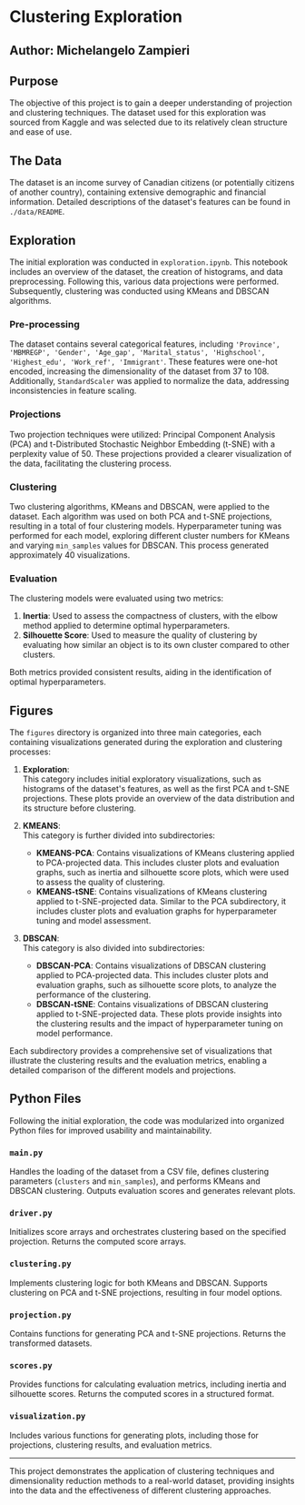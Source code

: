 # Clustering Exploration

## Author: Michelangelo Zampieri

## Purpose
The objective of this project is to gain a deeper understanding of projection and clustering techniques. The dataset used for this exploration was sourced from Kaggle and was selected due to its relatively clean structure and ease of use. 

## The Data
The dataset is an income survey of Canadian citizens (or potentially citizens of another country), containing extensive demographic and financial information. Detailed descriptions of the dataset's features can be found in `./data/README`.

## Exploration
The initial exploration was conducted in `exploration.ipynb`. This notebook includes an overview of the dataset, the creation of histograms, and data preprocessing. Following this, various data projections were performed. Subsequently, clustering was conducted using KMeans and DBSCAN algorithms.

### Pre-processing
The dataset contains several categorical features, including `'Province', 'MBMREGP', 'Gender', 'Age_gap', 'Marital_status', 'Highschool', 'Highest_edu', 'Work_ref', 'Immigrant'`. These features were one-hot encoded, increasing the dimensionality of the dataset from 37 to 108. Additionally, `StandardScaler` was applied to normalize the data, addressing inconsistencies in feature scaling.

### Projections
Two projection techniques were utilized: Principal Component Analysis (PCA) and t-Distributed Stochastic Neighbor Embedding (t-SNE) with a perplexity value of 50. These projections provided a clearer visualization of the data, facilitating the clustering process.

### Clustering
Two clustering algorithms, KMeans and DBSCAN, were applied to the dataset. Each algorithm was used on both PCA and t-SNE projections, resulting in a total of four clustering models. Hyperparameter tuning was performed for each model, exploring different cluster numbers for KMeans and varying `min_samples` values for DBSCAN. This process generated approximately 40 visualizations.

### Evaluation
The clustering models were evaluated using two metrics:
1. **Inertia**: Used to assess the compactness of clusters, with the elbow method applied to determine optimal hyperparameters.
2. **Silhouette Score**: Used to measure the quality of clustering by evaluating how similar an object is to its own cluster compared to other clusters.

Both metrics provided consistent results, aiding in the identification of optimal hyperparameters.

## Figures

The `figures` directory is organized into three main categories, each containing visualizations generated during the exploration and clustering processes:

1. **Exploration**:  
   This category includes initial exploratory visualizations, such as histograms of the dataset's features, as well as the first PCA and t-SNE projections. These plots provide an overview of the data distribution and its structure before clustering.

2. **KMEANS**:  
   This category is further divided into subdirectories:  
   - **KMEANS-PCA**: Contains visualizations of KMeans clustering applied to PCA-projected data. This includes cluster plots and evaluation graphs, such as inertia and silhouette score plots, which were used to assess the quality of clustering.  
   - **KMEANS-tSNE**: Contains visualizations of KMeans clustering applied to t-SNE-projected data. Similar to the PCA subdirectory, it includes cluster plots and evaluation graphs for hyperparameter tuning and model assessment.

3. **DBSCAN**:  
   This category is also divided into subdirectories:  
   - **DBSCAN-PCA**: Contains visualizations of DBSCAN clustering applied to PCA-projected data. This includes cluster plots and evaluation graphs, such as silhouette score plots, to analyze the performance of the clustering.  
   - **DBSCAN-tSNE**: Contains visualizations of DBSCAN clustering applied to t-SNE-projected data. These plots provide insights into the clustering results and the impact of hyperparameter tuning on model performance.

Each subdirectory provides a comprehensive set of visualizations that illustrate the clustering results and the evaluation metrics, enabling a detailed comparison of the different models and projections.

## Python Files
Following the initial exploration, the code was modularized into organized Python files for improved usability and maintainability.

### `main.py`
Handles the loading of the dataset from a CSV file, defines clustering parameters (`clusters` and `min_samples`), and performs KMeans and DBSCAN clustering. Outputs evaluation scores and generates relevant plots.

### `driver.py`
Initializes score arrays and orchestrates clustering based on the specified projection. Returns the computed score arrays.

### `clustering.py`
Implements clustering logic for both KMeans and DBSCAN. Supports clustering on PCA and t-SNE projections, resulting in four model options.

### `projection.py`
Contains functions for generating PCA and t-SNE projections. Returns the transformed datasets.

### `scores.py`
Provides functions for calculating evaluation metrics, including inertia and silhouette scores. Returns the computed scores in a structured format.

### `visualization.py`
Includes various functions for generating plots, including those for projections, clustering results, and evaluation metrics.

---

This project demonstrates the application of clustering techniques and dimensionality reduction methods to a real-world dataset, providing insights into the data and the effectiveness of different clustering approaches.